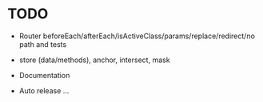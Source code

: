 # TODO

- Router beforeEach/afterEach/isActiveClass/params/replace/redirect/no path and tests
- store (data/methods), anchor, intersect, mask

- Documentation
- Auto release ...
